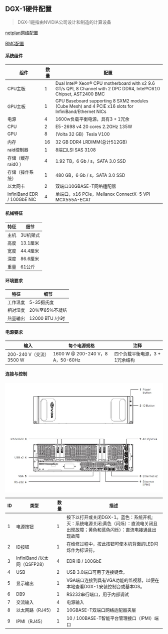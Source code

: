 ## DGX-1硬件配置

> DGX-1是指由NVIDIA公司设计和制造的计算设备

[netplan网络配置](netplan.md)

[BMC配置](dgx-bmc.md)
 
#### 系统组件
组件 | 数量 | 配置 | 
---|---|---
CPU主板 | 1|  Dual Intel® Xeon® CPU motherboard with x2 9.6 GT/s QPI, 8 Channel with 2 DPC DDR4, Intel®C610 Chipset, AST2400 BMC
GPU主板 | 1|  GPU Baseboard supporting 8 SXM2 modules (Cube Mesh) and 4 PCIE x16 slots for InfiniBand/Ethernet NICs
电源 | 4 | 1600w负载平衡电源，具有3 + 1冗余
CPU |2| E5-2698 v4 20 cores 2.2GHz 135W
GPU | 8|(Volta 32 GB）Tesla V100 
内存 | 16|32 GB DDR4 LRDIMM(总计512GB)
raid控制器 |1| 8端口LSI SAS 3108 
存储（缓存 raid0 ）|4|  1.92 TB，6 Gb / s，SATA 3.0 SSD
存储（操作系统）| 1| 480 GB，6 Gb / s，SATA 3.0 SSD
以太网卡| 2 | 双端口10GBASE-T网络适配器
InfiniBand EDR / 100GbE NIC |4 | 单端口，x16 PCIe，Mellanox ConnectX-5 VPI MCX555A-ECAT

#### 机械特征
 特征 | 细节
 ---|---
 主机|3U机架式
 高度|13.1厘米
 宽度|44.4厘米
 深度|86.6厘米
 重量|61公斤

#### 环境要求
特征 | 细节
 ---|---
 工作温度|5-35摄氏度
 相对湿度|20％至85％不凝结
 热量输出|12000 BTU /小时

#### 电源要求
输入 | 每个电源规格 | 注释
 ---|---|---
 200-240 V（交流）3500 W|1600 W @ 200-240 V，8 A，50-60Hz |四个负载平衡电源，3 + 1冗余结构


#### 连接与控制
![](img/conections-controls.jpg)

ID | 类型 | 数量 | 描述
 ---|---|---|---
 1|电源按钮|1|按下以打开或关闭DGX-1。蓝色：系统开机;灭：系统电源关闭;黄色（闪烁）：直流电关闭且出现故障；黄色和蓝色闪烁）：直流电接通且出现故障
 2|ID按钮|1|在维修过程中，按此按钮可使本机背面的LED闪烁作为标识符。
 3|InfiniBand /以太网（QSFP28）|4|EDR IB / 100GbE
 4|USB|2|	USB 3.0端口可用于连接键盘。
 5|显示输出|1|	VGA端口连接到具有VGA功能的监视器，以便在本地查看DGX-1安装控制台或基本OS。
 6|DB9|1|	RS232串行端口，用于内部调试
 7|交流输入	|4|电源输入
 8|以太网路（RJ45）	|2|	10GBASE-T双端口网络适配器夹层
 9|IPMI（RJ45）|1|	10 / 100BASE-T智能平台管理接口（IPMI）端口

